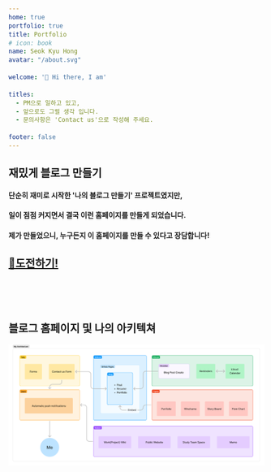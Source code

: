```yaml
---
home: true
portfolio: true
title: Portfolio
# icon: book
name: Seok Kyu Hong
avatar: "/about.svg"

welcome: '👋 Hi there, I am'

titles:
  - PM으로 일하고 있고,
  - 앞으로도 그럴 생각 입니다.
  - 문의사항은 'Contact us'으로 작성해 주세요.

footer: false
---
```

## 재밌게 블로그 만들기

#### 단순히 재미로 시작한 '나의 블로그 만들기' 프로젝트였지만, 
#### 일이 점점 커지면서 결국 이런 홈페이지를 만들게 되었습니다. 
#### 제가 만들었으니, 누구든지 이 홈페이지를 만들 수 있다고 장담합니다!

## [💪도전하기!](https://theme-hope.vuejs.press/)

<br/>
<br/>
<br/>

## 블로그 홈페이지 및 나의 아키텍쳐

![image](<./image/Pasted image 20240816210653.png>)